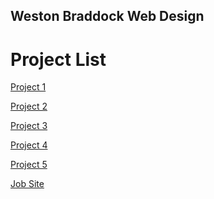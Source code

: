 ## Weston Braddock Web Design

<h1>Project List</h1>

<a href="project1/index.html" target="_blank">Project 1</a>

<a href="project2/index.html" target="_blank">Project 2</a>

<a href="project3/index.html" target="_blank">Project 3</a>

<a href="project4/index.html" target="_blank">Project 4</a>

<a href="project5/index.html" target="_blank">Project 5</a>

<a href="Job Site/index.html" target="_blank">Job Site</a>
